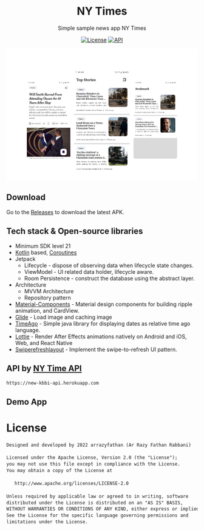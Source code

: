 <h1 align="center">NY Times</h1>

<p align="center">  
Simple sample news app NY Times
</p>

<p align="center">
  <a href="https://opensource.org/licenses/Apache-2.0"><img alt="License" src="https://img.shields.io/badge/License-Apache%202.0-blue.svg"/></a>
  <a href="https://android-arsenal.com/api?level=21"><img alt="API" src="https://img.shields.io/badge/API-21%2B-brightgreen.svg?style=flat"/></a>
</p>

<p align="center">
<img src="media/screenshot.png"/>
</p>

## Download
Go to the [Releases](https://github.com/arrazyfathan/NewYorkTimes-App/releases/download/v1.0/nytimes-release.apk) to download the latest APK.

## Tech stack & Open-source libraries
- Minimum SDK level 21
- [Kotlin](https://kotlinlang.org/) based, [Coroutines](https://github.com/Kotlin/kotlinx.coroutines)
- Jetpack
    - Lifecycle - dispose of observing data when lifecycle state changes.
    - ViewModel - UI related data holder, lifecycle aware.
    - Room Persistence - construct the database using the abstract layer.
- Architecture
    - MVVM Architecture
    - Repository pattern
- [Material-Components](https://github.com/material-components/material-components-android) - Material design components for building ripple animation, and CardView.
- [Glide](https://github.com/bumptech/glide) - Load image and caching image
- [TimeAgo](https://github.com/marlonlom/timeago) - Simple java library for displaying dates as relative time ago language.
- [Lottie](https://github.com/airbnb/lottie-android) - Render After Effects animations natively on Android and iOS, Web, and React Native
- [Swiperefreshlayout](https://developer.android.com/jetpack/androidx/releases/swiperefreshlayout?hl=id) - Implement the swipe-to-refresh UI pattern.
## API by [NY Time API](https://developer.nytimes.com/get-started/)
```
https://new-kbbi-api.herokuapp.com
``` 

## Demo App

# License
```xml
Designed and developed by 2022 arrazyfathan (Ar Razy Fathan Rabbani)

Licensed under the Apache License, Version 2.0 (the "License");
you may not use this file except in compliance with the License.
You may obtain a copy of the License at

   http://www.apache.org/licenses/LICENSE-2.0

Unless required by applicable law or agreed to in writing, software
distributed under the License is distributed on an "AS IS" BASIS,
WITHOUT WARRANTIES OR CONDITIONS OF ANY KIND, either express or implied.
See the License for the specific language governing permissions and
limitations under the License.
```